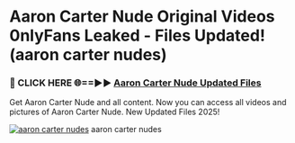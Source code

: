 # Aaron Carter Nude Original Videos 0nlyFans Leaked - Files Updated! (aaron carter nudes)

<h3>🔴 CLICK HERE 🌐==►► <a href="https://tinyurl.com/2p9ay9w9" rel="nofollow">Aaron Carter Nude Updated Files</a></h3>

Get Aaron Carter Nude and all content. Now you can access all videos and pictures of Aaron Carter Nude. New Updated Files 2025!

[![aaron carter nudes](https://i.imgur.com/KQgVmj3.gif)](https://tinyurl.com/2p9ay9w9)
aaron carter nudes